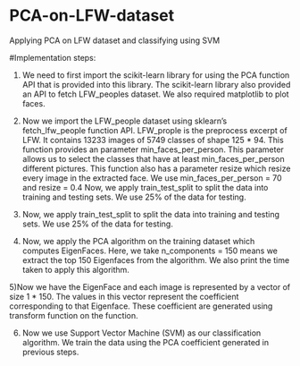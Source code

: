# PCA-on-LFW-dataset
Applying PCA on LFW dataset and classifying using SVM

#Implementation steps:

1) We need to first import the scikit-learn library for using the PCA function API that is provided into this library.
The scikit-learn library also provided an API to fetch LFW_peoples dataset. We also required matplotlib to plot faces.

2) Now we import the LFW_people dataset using sklearn’s fetch_lfw_people function API. LFW_prople is the preprocess excerpt of LFW. It contains 13233 images of 5749 classes of shape 125 * 94. This function provides an parameter min_faces_per_person. This parameter allows us to select the classes that have at least min_faces_per_person different pictures. This function also has a parameter resize which resize every image in the extracted face. We use min_faces_per_person = 70 and resize = 0.4
Now, we apply train_test_split to split the data into training and testing sets. We use 25% of the data for testing.

3) Now, we apply train_test_split to split the data into training and testing sets. We use 25% of the data for testing.

4) Now, we apply the PCA algorithm on the training dataset which computes EigenFaces. Here, we take n_components = 150 means we extract the top 150 Eigenfaces from the algorithm. We also print the time taken to apply this algorithm.

5)Now we have the EigenFace and each image is represented by a vector of size 1 * 150. The values in this vector represent the coefficient corresponding to that Eigenface. These coefficient are generated using transform function on the function.

6) Now we use Support Vector Machine (SVM) as our classification algorithm. We train the data using the PCA coefficient generated in previous steps.
